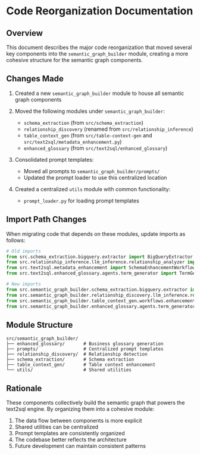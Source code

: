 # Code Reorganization Documentation

## Overview

This document describes the major code reorganization that moved several key components into the `semantic_graph_builder` module, creating a more cohesive structure for the semantic graph components.

## Changes Made

1. Created a new `semantic_graph_builder` module to house all semantic graph components

2. Moved the following modules under `semantic_graph_builder`:
   - `schema_extraction` (from `src/schema_extraction`)
   - `relationship_discovery` (renamed from `src/relationship_inference`)
   - `table_context_gen` (from `src/table-context-gen` and `src/text2sql/metadata_enhancement.py`)
   - `enhanced_glossary` (from `src/text2sql/enhanced_glossary`)

3. Consolidated prompt templates:
   - Moved all prompts to `semantic_graph_builder/prompts/`
   - Updated the prompt loader to use this centralized location

4. Created a centralized `utils` module with common functionality:
   - `prompt_loader.py` for loading prompt templates

## Import Path Changes

When migrating code that depends on these modules, update imports as follows:

```python
# Old imports
from src.schema_extraction.bigquery.extractor import BigQueryExtractor
from src.relationship_inference.llm_inference.relationship_analyzer import LLMRelationshipAnalyzer
from src.text2sql.metadata_enhancement import SchemaEnhancementWorkflow
from src.text2sql.enhanced_glossary.agents.term_generator import TermGeneratorAgent

# New imports
from src.semantic_graph_builder.schema_extraction.bigquery.extractor import BigQueryExtractor
from src.semantic_graph_builder.relationship_discovery.llm_inference.relationship_analyzer import LLMRelationshipAnalyzer
from src.semantic_graph_builder.table_context_gen.workflows.enhancement_workflow import SchemaEnhancementWorkflow
from src.semantic_graph_builder.enhanced_glossary.agents.term_generator import TermGeneratorAgent
```

## Module Structure

```
src/semantic_graph_builder/
├── enhanced_glossary/       # Business glossary generation
├── prompts/                 # Centralized prompt templates
├── relationship_discovery/  # Relationship detection
├── schema_extraction/       # Schema extraction
├── table_context_gen/       # Table context enhancement
└── utils/                   # Shared utilities
```

## Rationale

These components collectively build the semantic graph that powers the text2sql engine. By organizing them into a cohesive module:

1. The data flow between components is more explicit
2. Shared utilities can be centralized
3. Prompt templates are consistently organized
4. The codebase better reflects the architecture
5. Future development can maintain consistent patterns